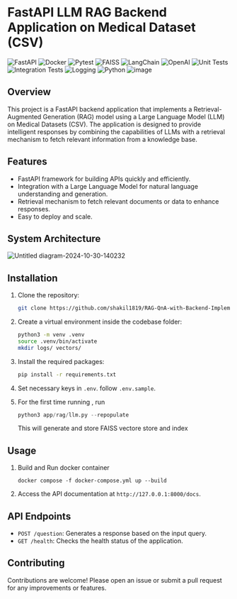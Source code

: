 # FastAPI LLM RAG Backend Application on Medical Dataset (CSV)
![FastAPI](https://img.shields.io/badge/FastAPI-005571?style=for-the-badge&logo=fastapi)
![Docker](https://img.shields.io/badge/Docker-2496ED?style=for-the-badge&logo=docker&logoColor=white)
![Pytest](https://img.shields.io/badge/pytest-0A9EDC?style=for-the-badge&logo=pytest)
![FAISS](https://img.shields.io/badge/FAISS-0066CC?style=for-the-badge&logo=facebook)
![LangChain](https://img.shields.io/badge/LangChain-2563EB?style=for-the-badge)
![OpenAI](https://img.shields.io/badge/OpenAI-412991?style=for-the-badge&logo=openai)
![Unit Tests](https://img.shields.io/badge/Tests-Unit%20Tests-6DA55F?style=for-the-badge&logo=pytest)
![Integration Tests](https://img.shields.io/badge/Tests-Integration%20Tests-6DA55F?style=for-the-badge&logo=pytest)
![Logging](https://img.shields.io/badge/Logging-Active-4B8BBE?style=for-the-badge&logo=python)
![Python](https://img.shields.io/badge/Python-3.8%2B-3776AB?style=for-the-badge&logo=python)
![image](https://github.com/user-attachments/assets/ae648b10-02da-4e8f-839e-84d8da10823a)



## Overview
This project is a FastAPI backend application that implements a Retrieval-Augmented Generation (RAG) model using a Large Language Model (LLM) on Medical Datasets (CSV). The application is designed to provide intelligent responses by combining the capabilities of LLMs with a retrieval mechanism to fetch relevant information from a knowledge base.

## Features
- FastAPI framework for building APIs quickly and efficiently.
- Integration with a Large Language Model for natural language understanding and generation.
- Retrieval mechanism to fetch relevant documents or data to enhance responses.
- Easy to deploy and scale.

## System Architecture
![Untitled diagram-2024-10-30-140232](https://github.com/user-attachments/assets/e9179dd7-5aa1-4151-89ee-083e504fedb7)

## Installation
1. Clone the repository:
   ```bash
   git clone https://github.com/shakil1819/RAG-QnA-with-Backend-Implementation--Medical-Dataset-.git
   ```

2. Create a virtual environment inside the codebase folder:
   ```bash
   python3 -m venv .venv
   source .venv/bin/activate
   mkdir logs/ vectors/
   ```

3. Install the required packages:
   ```bash
   pip install -r requirements.txt
   ```
4. Set necessary keys in `.env`. follow `.env.sample`.
5. For the first time running , run
   ```python
   python3 app/rag/llm.py --repopulate
   ```
   This will generate and store FAISS vectore store and index
## Usage
1. Build and Run docker container
   ```
   docker compose -f docker-compose.yml up --build
   ```

3. Access the API documentation at `http://127.0.0.1:8000/docs`.

## API Endpoints
- `POST /question`: Generates a response based on the input query.
- `GET /health`: Checks the health status of the application.

## Contributing
Contributions are welcome! Please open an issue or submit a pull request for any improvements or features.


